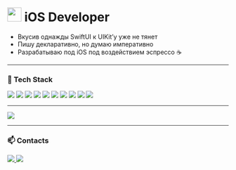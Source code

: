 #  <img src="https://developer.apple.com/assets/elements/icons/swift/swift-64x64_2x.png" width="32"/> iOS Developer


- Вкусив однажды SwiftUI к UIKit’у уже не тянет  
- Пишу декларативно, но думаю императивно
- Разрабатываю под iOS под воздействием эспрессо ☕


<hr style="border: 0; height: 1px; background: #333; margin: 10px 0;">

### 🧰 Tech Stack
<p>
  <img src="https://img.shields.io/badge/Swift-F05138?style=for-the-badge&logo=swift&logoColor=white"/>
  <img src="https://img.shields.io/badge/Xcode-147EFB?style=for-the-badge&logo=xcode&logoColor=white"/>
  <img src="https://img.shields.io/badge/SwiftUI-1D4ED8?style=for-the-badge&logo=swift&logoColor=white"/>
  <img src="https://img.shields.io/badge/Combine-222222?style=for-the-badge&logo=apple&logoColor=white"/>
  <img src="https://img.shields.io/badge/UIKit-2396F3?style=for-the-badge&logo=apple&logoColor=white"/>
  <img src="https://img.shields.io/badge/CoreData-6E4C41?style=for-the-badge"/>
  <img src="https://img.shields.io/badge/Alamofire-7C3AED?style=for-the-badge&logo=swift&logoColor=white"/>
  <img src="https://img.shields.io/badge/async/await-333333?style=for-the-badge&logo=swift&logoColor=white"/>
  <img src="https://img.shields.io/badge/OpenAPI-4B9C4B?style=for-the-badge&logo=openapiinitiative&logoColor=white"/>
  <img src="https://img.shields.io/badge/Swagger-85EA2D?style=for-the-badge&logo=swagger&logoColor=black"/>
</p>

<hr style="border: 0; height: 1px; background: #333; margin: 10px 0;">

<p align="leading">
  <img src="https://github-profile-summary-cards.vercel.app/api/cards/stats?username=vaskhan&theme=transparent" />
</p>


<hr style="border: 0; height: 1px; background: #333; margin: 10px 0;">

### 📫 Contacts
<p>
  <a href="https://t.me/Vas_Khan">
    <img src="https://img.shields.io/badge/Telegram-26A5E4?style=for-the-badge&logo=telegram&logoColor=white" />
  </a>
  <a href="mailto:ya-v.khanin@yandex.ru">
    <img src="https://img.shields.io/badge/Email-F3F3F3?style=for-the-badge&logo=gmail&logoColor=black" />
  </a>
</p>
